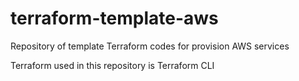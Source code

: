 # terraform-template-aws
Repository of template Terraform codes for provision AWS services

Terraform used in this repository is Terraform CLI
